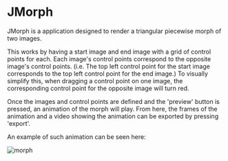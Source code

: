# JMorph
JMorph is a application designed to render a triangular piecewise morph of two images.

This works by having a start image and end image with a grid of control points for each. 
Each image's control points correspond to the opposite image's control points. 
(i.e. The top left control point for the start image corresponds to the top left control point for the end image.)
To visually simplify this, when dragging a control point on one image, the corresponding control point for the opposite image will turn red.

Once the images and control points are defined and the 'preview' button is pressed, an animation of the morph will play. 
From here, the frames of the animation and a video showing the animation can be exported by pressing 'export'.

An example of such animation can be seen here:

![morph](https://user-images.githubusercontent.com/21374971/160241221-d4c21835-4ba5-4c01-b6d7-1cb3eef04d92.gif)
